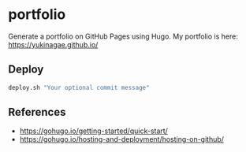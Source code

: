 # portfolio

Generate a portfolio on GitHub Pages using Hugo.
My portfolio is here: https://yukinagae.github.io/

## Deploy

```bash
deploy.sh "Your optional commit message"
```

## References

- https://gohugo.io/getting-started/quick-start/
- https://gohugo.io/hosting-and-deployment/hosting-on-github/
